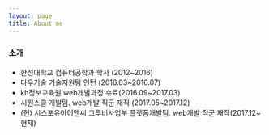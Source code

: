 ```yaml
---
layout: page
title: About me
---
```


### 소개
- 한성대학교 컴퓨터공학과 학사 (2012~2016)<br>
- 다우기술 기술지원팀 인턴 (2016.03~2016.07)<br>
- kh정보교육원 web개발과정 수료(2016.09~2017.03)<br>
- 시원스쿨 개발팀. web개발 직군 재직 (2017.05~2017.12)<br>
- (현) 시스포유아이앤씨 그루비사업부 플랫폼개발팀. web개발 직군 재직(2017.12~현재)<br>
